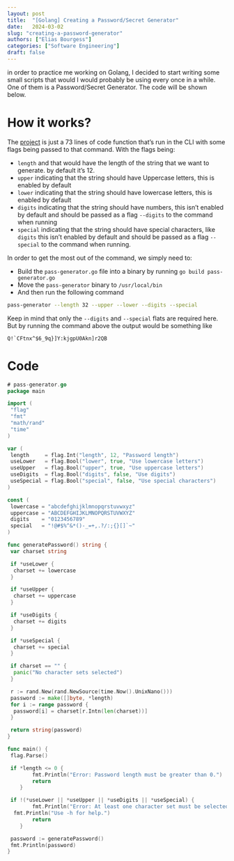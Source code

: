 ```yaml
---
layout: post
title:  "[Golang] Creating a Password/Secret Generator"
date:   2024-03-02
slug: "creating-a-password-generator"
authors: ["Elias Bourgess"]
categories: ["Software Engineering"]
draft: false
---
```


in order to practice me working on Golang, I decided to start writing some small scripts that would I would probably be using every once in a while. One of them is a Password/Secret Generator. The code will be shown below.

# How it works?

The [project](https://github.com/ebourgess/password-generator) is just a 73 lines of code function that’s run in the CLI with some flags being passed to that command. With the flags being:

- `length` and that would have the length of the string that we want to generate. by default it’s 12.
- `upper` indicating that the string should have Uppercase letters, this is enabled by default
- `lower` indicating that the string should have lowercase letters, this is enabled by default
- `digits` indicating that the string should have numbers, this isn’t enabled by default and should be passed as a flag `--digits` to the command when running
- `special` indicating that the string should have special characters, like `digits` this isn’t enabled by default and should be passed as a flag `--special` to the command when running.

In order to get the most out of the command, we simply need to:

- Build the `pass-generator.go` file into a binary by running `go build pass-generator.go`
- Move the `pass-generator` binary to `/usr/local/bin`
- And then run the following command

```Bash
pass-generator --length 32 --upper --lower --digits --special
```

Keep in mind that only the `--digits` and `--special` flats are required here. But by running the command above the output would be something like

```Plain
Q!`CFtnx^$6_9q}]Y:kjgpU0Akn]r2QB
```

# Code

```go
# pass-generator.go
package main

import (
 "flag"
 "fmt"
 "math/rand"
 "time"
)

var (
 length     = flag.Int("length", 12, "Password length")
 useLower   = flag.Bool("lower", true, "Use lowercase letters")
 useUpper   = flag.Bool("upper", true, "Use uppercase letters")
 useDigits  = flag.Bool("digits", false, "Use digits")
 useSpecial = flag.Bool("special", false, "Use special characters")
)

const (
 lowercase = "abcdefghijklmnopqrstuvwxyz"
 uppercase = "ABCDEFGHIJKLMNOPQRSTUVWXYZ"
 digits    = "0123456789"
 special   = "!@#$%^&*()-_=+,.?/:;{}[]`~"
)

func generatePassword() string {
 var charset string

 if *useLower {
  charset += lowercase
 }

 if *useUpper {
  charset += uppercase
 }

 if *useDigits {
  charset += digits
 }

 if *useSpecial {
  charset += special
 }

 if charset == "" {
  panic("No character sets selected")
 }

 r := rand.New(rand.NewSource(time.Now().UnixNano()))
 password := make([]byte, *length)
 for i := range password {
  password[i] = charset[r.Intn(len(charset))]
 }

 return string(password)
}

func main() {
 flag.Parse()

 if *length <= 0 {
        fmt.Println("Error: Password length must be greater than 0.")
        return
    }

 if !(*useLower || *useUpper || *useDigits || *useSpecial) {
        fmt.Println("Error: At least one character set must be selected.")
  fmt.Println("Use -h for help.")
        return
    }

 password := generatePassword()
 fmt.Println(password)
}
```
